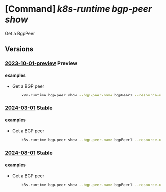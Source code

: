 # [Command] _k8s-runtime bgp-peer show_

Get a BgpPeer

## Versions

### [2023-10-01-preview](/Resources/mgmt-plane/L3tyZXNvdXJjZXVyaX0vcHJvdmlkZXJzL21pY3Jvc29mdC5rdWJlcm5ldGVzcnVudGltZS9iZ3BwZWVycy97fQ==/2023-10-01-preview.xml) **Preview**

<!-- mgmt-plane /{resourceuri}/providers/microsoft.kubernetesruntime/bgppeers/{} 2023-10-01-preview -->

#### examples

- Get a BGP peer
    ```bash
        k8s-runtime bgp-peer show --bgp-peer-name bgpPeer1 --resource-uri subscriptions/00000000-1111-2222-3333-444444444444/resourceGroups/example/providers/Microsoft.Kubernetes/connectedClusters/cluster1
    ```

### [2024-03-01](/Resources/mgmt-plane/L3tyZXNvdXJjZXVyaX0vcHJvdmlkZXJzL21pY3Jvc29mdC5rdWJlcm5ldGVzcnVudGltZS9iZ3BwZWVycy97fQ==/2024-03-01.xml) **Stable**

<!-- mgmt-plane /{resourceuri}/providers/microsoft.kubernetesruntime/bgppeers/{} 2024-03-01 -->

#### examples

- Get a BGP peer
    ```bash
        k8s-runtime bgp-peer show --bgp-peer-name bgpPeer1 --resource-uri subscriptions/00000000-1111-2222-3333-444444444444/resourceGroups/example/providers/Microsoft.Kubernetes/connectedClusters/cluster1
    ```

### [2024-08-01](/Resources/mgmt-plane/L3tyZXNvdXJjZXVyaX0vcHJvdmlkZXJzL21pY3Jvc29mdC5rdWJlcm5ldGVzcnVudGltZS9iZ3BwZWVycy97fQ==/2024-08-01.xml) **Stable**

<!-- mgmt-plane /{resourceuri}/providers/microsoft.kubernetesruntime/bgppeers/{} 2024-08-01 -->

#### examples

- Get a BGP peer
    ```bash
        k8s-runtime bgp-peer show --bgp-peer-name bgpPeer1 --resource-uri subscriptions/00000000-1111-2222-3333-444444444444/resourceGroups/example/providers/Microsoft.Kubernetes/connectedClusters/cluster1
    ```
